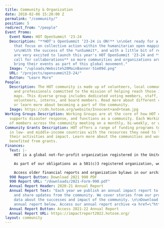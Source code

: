 ```yaml
---
title: Community & Organization
date: 2018-02-06 15:20:00 Z
permalink: "/community/"
position: 5
redirect_from: "/people"
Event Promo: 
  Event Name: HOT OpenSummit '23-24
  Description: "**HOT's OpenSummit ‘23-24 is ON!** \n\nGet ready for a year of global events
    that focus on collective action within the humanitarian open mapping community.
    \n\nWith the success of the *unSummit*, and with a little bit of rebranding, we
    are very excited to launch this year's HOT OpenSummit '23-24 and **open our
    call for collaborations** so more communities and organizations around the world
    bring their events as part of this global movement."
  Image: "/uploads/Website%20MainBanner-51e09d.png"
  URL: "/projects/opensummit23-24/"
  Button: "Learn More"
People:
  Description: The HOT community is made up of volunteers, local community leaders,
    and professionals committed to the mission of helping reach those in need through
    maps. This diverse group includes dedicated voting members, staff, contractors,
    volunteers, interns, and board members. Read more about different community members
    or learn more about becoming a part of the community.
  Image: https://cdn.hotosm.org/website/Innocent+and+team.jpg
Working Groups Description: Working Groups are at the core of how HOT organizes projects,
  supports disaster response, and functions as a community. Each Working Group consists
  of members across the community meeting on a monthly, bi-weekly, or weekly basis.
Community Grants Description: HOT offers a range of funding programs to OSM Communities
  in low- and middle-income countries with the resources they need to launch and grow
  their activities and impact. Learn more about the communities and work that have
  benefited from grants.
Finances:
  Text: |-
    HOT is a global not-for-profit organization registered in the United States of America.

    As part of our obligations as a 501(c)3 registered organization, we make our financial filings (known as "Form 990: Return of Organization Exempt From Income Tax") available for public inspection. HOT's 2012 - 2021 returns are posted below. Any further questions can be directed to the Board of Directors, specifically the Treasurer.

    Access older financial reports and organization bylaws in our archive <a href="https://github.com/hotosm/hotosm-website/tree/gh-pages/downloads">here.</a>
  990 Report Button: Download 2021 990 PDF
  990 Report URL: "/downloads/2021-Form-990.pdf"
  Annual Report Header: 2020-21 Annual Report
  Annual Report Text: "Each year we publish an annual impact report to recap projects
    and share updates from the community. We cover stories from our projects and share
    data about the successes and impact of the community. \n\nDownload our latest
    annual report below. Access our annual report archive <a href=\"https://hotosm.org/annual-reports/\">here.</a>"
  Annual Report Button: Access 2021-22 Annual Report
  Annual Report URL: https://impactreport2022.hotosm.org/
layout: community
---
```



